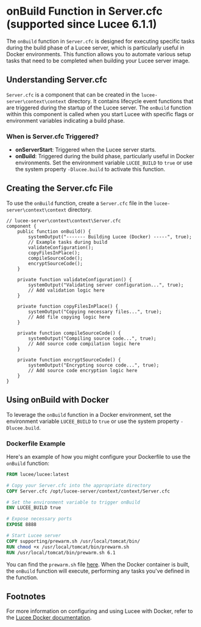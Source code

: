 <!--
{
  "title": "onBuild Function in Server.cfc",
  "id": "onbuild-function",
  "related": [
    "startup-listeners-code"
  ],
  "since": "6.1.1",
  "categories": [
    "server",
    "docker",
    "system"
  ],
  "description": "The onBuild function in Server.cfc is used for tasks during the build phase in Lucee, particularly useful in Docker environments.",
  "menuTitle": "onBuild Function",
  "keywords": [
    "onBuild",
    "Server.cfc",
    "build",
    "Docker",
    "server",
    "compile",
    "encrypt",
    "validate",
    "prewarm",
    "warmup",
    "startup",
    "hook",
    "event"
  ]
}
-->

# onBuild Function in Server.cfc (supported since Lucee 6.1.1)

The `onBuild` function in `Server.cfc` is designed for executing specific tasks during the build phase of a Lucee server, which is particularly useful in Docker environments. This function allows you to automate various setup tasks that need to be completed when building your Lucee server image.

## Understanding Server.cfc

`Server.cfc` is a component that can be created in the `lucee-server\context\context` directory. It contains lifecycle event functions that are triggered during the startup of the Lucee server. The `onBuild` function within this component is called when you start Lucee with specific flags or environment variables indicating a build phase.

### When is Server.cfc Triggered?

- **onServerStart**: Triggered when the Lucee server starts.
- **onBuild**: Triggered during the build phase, particularly useful in Docker environments. Set the environment variable `LUCEE_BUILD` to `true` or use the system property `-Dlucee.build` to activate this function.

## Creating the Server.cfc File

To use the `onBuild` function, create a `Server.cfc` file in the `lucee-server\context\context` directory.

```lucee
// lucee-server\context\context\Server.cfc
component {
	public function onBuild() {
		systemOutput("------- Building Lucee (Docker) -----", true);
		// Example tasks during build
		validateConfiguration();
		copyFilesInPlace();
		compileSourceCode();
		encryptSourceCode();
	}

	private function validateConfiguration() {
		systemOutput("Validating server configuration...", true);
		// Add validation logic here
	}

	private function copyFilesInPlace() {
		systemOutput("Copying necessary files...", true);
		// Add file copying logic here
	}

	private function compileSourceCode() {
		systemOutput("Compiling source code...", true);
		// Add source code compilation logic here
	}

	private function encryptSourceCode() {
		systemOutput("Encrypting source code...", true);
		// Add source code encryption logic here
	}
}
```

## Using onBuild with Docker

To leverage the `onBuild` function in a Docker environment, set the environment variable `LUCEE_BUILD` to `true` or use the system property `-Dlucee.build`.

### Dockerfile Example

Here's an example of how you might configure your Dockerfile to use the `onBuild` function:

```dockerfile
FROM lucee/lucee:latest

# Copy your Server.cfc into the appropriate directory
COPY Server.cfc /opt/lucee-server/context/context/Server.cfc

# Set the environment variable to trigger onBuild
ENV LUCEE_BUILD true

# Expose necessary ports
EXPOSE 8888

# Start Lucee server
COPY supporting/prewarm.sh /usr/local/tomcat/bin/
RUN chmod +x /usr/local/tomcat/bin/prewarm.sh
RUN /usr/local/tomcat/bin/prewarm.sh 6.1
```

You can find the `prewarm.sh` file [here](https://github.com/lucee/lucee-dockerfiles).
When the Docker container is built, the `onBuild` function will execute, performing any tasks you've defined in the function.

## Footnotes

For more information on configuring and using Lucee with Docker, refer to the [Lucee Docker documentation](https://docs.lucee.org/guides/running-lucee/docker.html).

